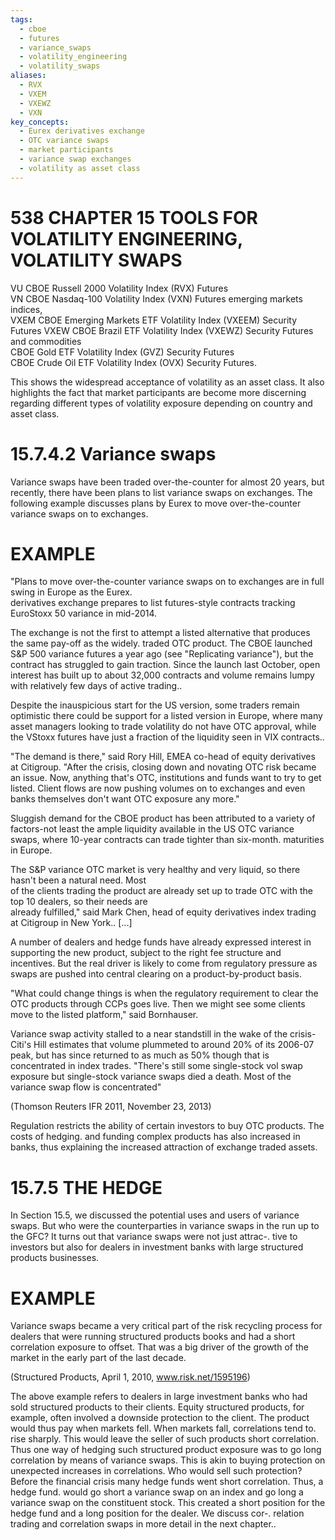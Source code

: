 ```yaml
---
tags:
  - cboe
  - futures
  - variance_swaps
  - volatility_engineering
  - volatility_swaps
aliases:
  - RVX
  - VXEM
  - VXEWZ
  - VXN
key_concepts:
  - Eurex derivatives exchange
  - OTC variance swaps
  - market participants
  - variance swap exchanges
  - volatility as asset class
---
```


# 538 CHAPTER 15 TOOLS FOR VOLATILITY ENGINEERING, VOLATILITY SWAPS  

VU CBOE Russell 2000 Volatility Index (RVX) Futures   
VN CBOE Nasdaq-100 Volatility Index (VXN) Futures emerging markets indices,   
VXEM CBOE Emerging Markets ETF Volatility Index (VXEEM) Security Futures VXEW CBOE Brazil ETF Volatility Index (VXEWZ) Security Futures and commodities   
CBOE Gold ETF Volatility Index (GVZ) Security Futures   
CBOE Crude Oil ETF Volatility Index (OVX) Security Futures.  

This shows the widespread acceptance of volatility as an asset class. It also highlights the fact that market participants are become more discerning regarding different types of volatility exposure depending on country and asset class.  

# 15.7.4.2 Variance swaps  

Variance swaps have been traded over-the-counter for almost 20 years, but recently, there have been plans to list variance swaps on exchanges. The following example discusses plans by Eurex to move over-the-counter variance swaps on to exchanges.  

# EXAMPLE  

"Plans to move over-the-counter variance swaps on to exchanges are in full swing in Europe as the Eurex.   
derivatives exchange prepares to list futures-style contracts tracking EuroStoxx 50 variance in mid-2014.  

The exchange is not the first to attempt a listed alternative that produces the same pay-off as the widely. traded OTC product. The CBOE launched S&P 500 variance futures a year ago (see "Replicating variance"), but the contract has struggled to gain traction. Since the launch last October, open interest has built up to about 32,000 contracts and volume remains lumpy with relatively few days of active trading..  

Despite the inauspicious start for the US version, some traders remain optimistic there could be support for a listed version in Europe, where many asset managers looking to trade volatility do not have OTC approval, while the VStoxx futures have just a fraction of the liquidity seen in VIX contracts..  

"The demand is there," said Rory Hill, EMEA co-head of equity derivatives at Citigroup. "After the crisis, closing down and novating OTC risk became an issue. Now, anything that's OTC, institutions and funds want to try to get listed. Client flows are now pushing volumes on to exchanges and even banks themselves don't want OTC exposure any more."  

Sluggish demand for the CBOE product has been attributed to a variety of factors-not least the ample liquidity available in the US OTC variance swaps, where 10-year contracts can trade tighter than six-month. maturities in Europe.  

The S&P variance OTC market is very healthy and very liquid, so there hasn't been a natural need. Most   
of the clients trading the product are already set up to trade OTC with the top 10 dealers, so their needs are   
already fulfilled," said Mark Chen, head of equity derivatives index trading at Citigroup in New York.. [...]  

A number of dealers and hedge funds have already expressed interest in supporting the new product, subject to the right fee structure and incentives. But the real driver is likely to come from regulatory pressure as swaps are pushed into central clearing on a product-by-product basis.  

"What could change things is when the regulatory requirement to clear the OTC products through CCPs goes live. Then we might see some clients move to the listed platform," said Bornhauser.  

Variance swap activity stalled to a near standstill in the wake of the crisis-Citi's Hill estimates that volume plummeted to around $20\%$ of its 2006-07 peak, but has since returned to as much as $50\%$ though that is concentrated in index trades. "There's still some single-stock vol swap exposure but single-stock variance swaps died a death. Most of the variance swap flow is concentrated"  

(Thomson Reuters IFR 2011, November 23, 2013)  

Regulation restricts the ability of certain investors to buy OTC products. The costs of hedging. and funding complex products has also increased in banks, thus explaining the increased attraction of exchange traded assets.  

# 15.7.5 THE HEDGE  

In Section 15.5, we discussed the potential uses and users of variance swaps. But who were the counterparties in variance swaps in the run up to the GFC? It turns out that variance swaps were not just attrac-. tive to investors but also for dealers in investment banks with large structured products businesses.  

# EXAMPLE  

Variance swaps became a very critical part of the risk recycling process for dealers that were running structured products books and had a short correlation exposure to offset. That was a big driver of the growth of the market in the early part of the last decade.  

(Structured Products, April 1, 2010, www.risk.net/1595196)  

The above example refers to dealers in large investment banks who had sold structured products to their clients. Equity structured products, for example, often involved a downside protection to the client. The product would thus pay when markets fell. When markets fall, correlations tend to. rise sharply. This would leave the seller of such products short correlation. Thus one way of hedging such structured product exposure was to go long correlation by means of variance swaps. This is akin to buying protection on unexpected increases in correlations. Who would sell such protection? Before the financial crisis many hedge funds went short correlation. Thus, a hedge fund. would go short a variance swap on an index and go long a variance swap on the constituent stock. This created a short position for the hedge fund and a long position for the dealer. We discuss cor-. relation trading and correlation swaps in more detail in the next chapter..  
